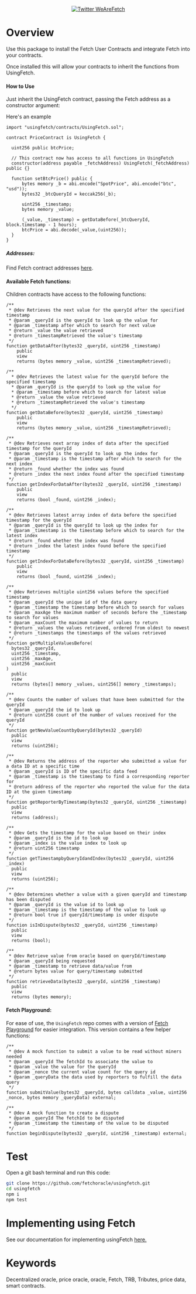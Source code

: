 <p align="center">
  <a href='https://twitter.com/WeAreFetch'>
    <img src= 'https://img.shields.io/twitter/url/http/shields.io.svg?style=social' alt='Twitter WeAreFetch' />
  </a>
</p>


# Overview

Use this package to install the Fetch User Contracts and integrate Fetch into your contracts.

Once installed this will allow your contracts to inherit the functions from UsingFetch.

#### How to Use
Just inherit the UsingFetch contract, passing the Fetch address as a constructor argument:

Here's an example
```solidity
import "usingfetch/contracts/UsingFetch.sol";

contract PriceContract is UsingFetch {

  uint256 public btcPrice;

  // This contract now has access to all functions in UsingFetch
  constructor(address payable _fetchAddress) UsingFetch(_fetchAddress) public {}

  function setBtcPrice() public {
      bytes memory _b = abi.encode("SpotPrice", abi.encode("btc", "usd"));
      bytes32 _btcQueryId = keccak256(_b);

      uint256 _timestamp;
      bytes memory _value;

      (_value, _timestamp) = getDataBefore(_btcQueryId, block.timestamp - 1 hours);
      btcPrice = abi.decode(_value,(uint256));
  }
}
```
##### Addresses:

Find Fetch contract addresses [here](https://docs.fetch.io/fetch/the-basics/contracts-reference).


#### Available Fetch functions:

Children contracts have access to the following functions:

```solidity
/**
 * @dev Retrieves the next value for the queryId after the specified timestamp
 * @param _queryId is the queryId to look up the value for
 * @param _timestamp after which to search for next value
 * @return _value the value retrieved
 * @return _timestampRetrieved the value's timestamp
 */
function getDataAfter(bytes32 _queryId, uint256 _timestamp)
    public
    view
    returns (bytes memory _value, uint256 _timestampRetrieved);

/**
  * @dev Retrieves the latest value for the queryId before the specified timestamp
  * @param _queryId is the queryId to look up the value for
  * @param _timestamp before which to search for latest value
  * @return _value the value retrieved
  * @return _timestampRetrieved the value's timestamp
  */
function getDataBefore(bytes32 _queryId, uint256 _timestamp)
    public
    view
    returns (bytes memory _value, uint256 _timestampRetrieved);

/**
 * @dev Retrieves next array index of data after the specified timestamp for the queryId
 * @param _queryId is the queryId to look up the index for
 * @param _timestamp is the timestamp after which to search for the next index
 * @return _found whether the index was found
 * @return _index the next index found after the specified timestamp
 */
function getIndexForDataAfter(bytes32 _queryId, uint256 _timestamp)
    public
    view
    returns (bool _found, uint256 _index);

/**
 * @dev Retrieves latest array index of data before the specified timestamp for the queryId
 * @param _queryId is the queryId to look up the index for
 * @param _timestamp is the timestamp before which to search for the latest index
 * @return _found whether the index was found
 * @return _index the latest index found before the specified timestamp
 */
function getIndexForDataBefore(bytes32 _queryId, uint256 _timestamp)
    public
    view
    returns (bool _found, uint256 _index);

/**
 * @dev Retrieves multiple uint256 values before the specified timestamp
 * @param _queryId the unique id of the data query
 * @param _timestamp the timestamp before which to search for values
 * @param _maxAge the maximum number of seconds before the _timestamp to search for values
 * @param _maxCount the maximum number of values to return
 * @return _values the values retrieved, ordered from oldest to newest
 * @return _timestamps the timestamps of the values retrieved
 */
function getMultipleValuesBefore(
  bytes32 _queryId,
  uint256 _timestamp,
  uint256 _maxAge,
  uint256 _maxCount
)
  public
  view
  returns (bytes[] memory _values, uint256[] memory _timestamps);

/**
 * @dev Counts the number of values that have been submitted for the queryId
 * @param _queryId the id to look up
 * @return uint256 count of the number of values received for the queryId
 */
function getNewValueCountbyQueryId(bytes32 _queryId)
  public
  view
  returns (uint256);

/**
 * @dev Returns the address of the reporter who submitted a value for a data ID at a specific time
 * @param _queryId is ID of the specific data feed
 * @param _timestamp is the timestamp to find a corresponding reporter for
 * @return address of the reporter who reported the value for the data ID at the given timestamp
 */
function getReporterByTimestamp(bytes32 _queryId, uint256 _timestamp)
  public
  view
  returns (address);

/**
 * @dev Gets the timestamp for the value based on their index
 * @param _queryId is the id to look up
 * @param _index is the value index to look up
 * @return uint256 timestamp
 */
function getTimestampbyQueryIdandIndex(bytes32 _queryId, uint256 _index)
  public
  view
  returns (uint256);

/**
 * @dev Determines whether a value with a given queryId and timestamp has been disputed
 * @param _queryId is the value id to look up
 * @param _timestamp is the timestamp of the value to look up
 * @return bool true if queryId/timestamp is under dispute
 */
function isInDispute(bytes32 _queryId, uint256 _timestamp)
  public
  view
  returns (bool);

/**
 * @dev Retrieve value from oracle based on queryId/timestamp
 * @param _queryId being requested
 * @param _timestamp to retrieve data/value from
 * @return bytes value for query/timestamp submitted
 */
function retrieveData(bytes32 _queryId, uint256 _timestamp)
  public
  view
  returns (bytes memory);
```


#### Fetch Playground:

For ease of use, the  `UsingFetch`  repo comes with a version of [Fetch Playground](https://github.com/fetchoracle/FetchPlayground) for easier integration. This version contains a few helper functions:

```solidity
/**
 * @dev A mock function to submit a value to be read without miners needed
 * @param _queryId The fetchId to associate the value to
 * @param _value the value for the queryId
 * @param _nonce the current value count for the query id
 * @param _queryData the data used by reporters to fulfill the data query
 */
function submitValue(bytes32 _queryId, bytes calldata _value, uint256 _nonce, bytes memory _queryData) external;

/**
 * @dev A mock function to create a dispute
 * @param _queryId The fetchId to be disputed
 * @param _timestamp the timestamp of the value to be disputed
 */
function beginDispute(bytes32 _queryId, uint256 _timestamp) external;
```


# Test
Open a git bash terminal and run this code:

```bash
git clone https://github.com/fetchoracle/usingfetch.git
cd usingfetch
npm i
npm test
```

# Implementing using Fetch
See our documentation for implementing usingFetch [here.](https://docs.fetch.io/fetch/getting-data/introduction)

# Keywords

Decentralized oracle, price oracle, oracle, Fetch, TRB, Tributes, price data, smart contracts.
